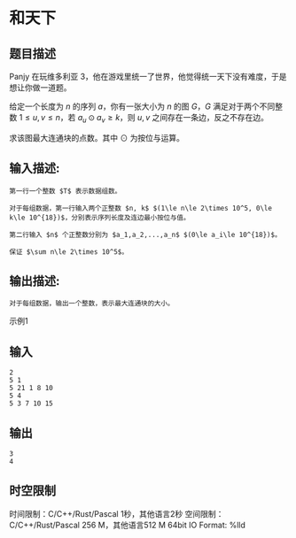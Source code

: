# 和天下

## 题目描述

Panjy 在玩维多利亚 3，他在游戏里统一了世界，他觉得统一天下没有难度，于是想让你做一道题。 

  


给定一个长度为 $n$ 的序列 $a$，你有一张大小为 $n$ 的图 $G$，$G$ 满足对于两个不同整数 $1\le u,v\le n$，若 $a_u \odot a_v \ge k$，则 $u, v$ 之间存在一条边，反之不存在边。 

  


求该图最大连通块的点数。其中 $\odot$ 为按位与运算。 

  


  


## 输入描述:
    
    
    第一行一个整数 $T$ 表示数据组数。  
      
    对于每组数据，第一行输入两个正整数 $n, k$ $(1\le n\le 2\times 10^5, 0\le k\le 10^{18})$，分别表示序列长度及连边最小按位与值。  
      
    第二行输入 $n$ 个正整数分别为 $a_1,a_2,...,a_n$ $(0\le a_i\le 10^{18})$。  
      
    保证 $\sum n\le 2\times 10^5$。

## 输出描述:
    
    
    对于每组数据，输出一个整数，表示最大连通块的大小。

示例1 

## 输入
    
    
    2
    5 1
    5 21 1 8 10
    5 4
    5 3 7 10 15

## 输出
    
    
    3
    4


## 时空限制

时间限制：C/C++/Rust/Pascal 1秒，其他语言2秒
空间限制：C/C++/Rust/Pascal 256 M，其他语言512 M
64bit IO Format: %lld